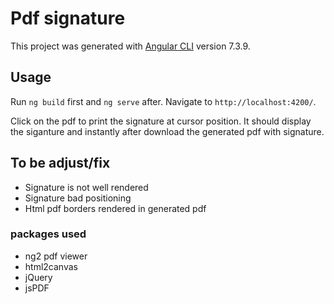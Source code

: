 # Pdf signature

This project was generated with [Angular CLI](https://github.com/angular/angular-cli) version 7.3.9.

## Usage

Run `ng build` first and `ng serve` after. Navigate to `http://localhost:4200/`.

Click on the pdf to print the signature at cursor position. It should display the siganture and instantly after download the generated pdf with signature.

## To be adjust/fix

- Signature is not well rendered
- Signature bad positioning
- Html pdf borders rendered in generated pdf 

### packages used

- ng2 pdf viewer
- html2canvas
- jQuery
- jsPDF

